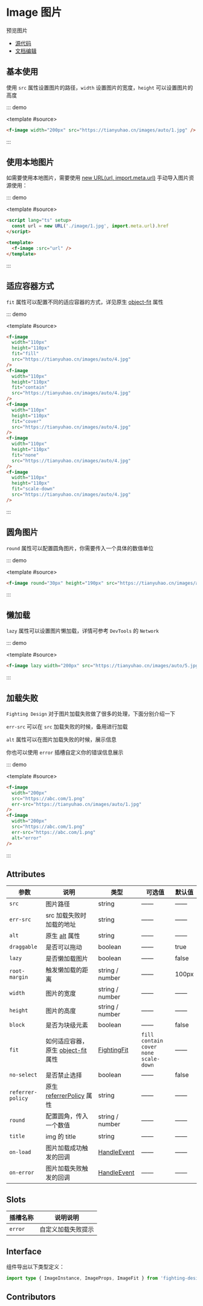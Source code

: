 # Image 图片

预览图片

- [源代码](https://github.com/FightingDesign/fighting-design/tree/master/packages/fighting-design/image)
- [文档编辑](https://github.com/FightingDesign/fighting-design/blob/master/docs/docs/components/image.md)

## 基本使用

使用 `src` 属性设置图片的路径，`width` 设置图片的宽度，`height` 可以设置图片的高度

::: demo

<template #source>
<f-image width="200px" src="https://tianyuhao.cn/images/auto/1.jpg" />
</template>

```html
<f-image width="200px" src="https://tianyuhao.cn/images/auto/1.jpg" />
```

:::

## 使用本地图片

如需要使用本地图片，需要使用 [new URL(url, import.meta.url)](https://cn.vitejs.dev/guide/assets.html#new-url-url-import-meta-url) 手动导入图片资源使用：

::: demo

<template #source>
<f-image :src="url" />
</template>

```html
<script lang="ts" setup>
  const url = new URL('./image/1.jpg', import.meta.url).href
</script>

<template>
  <f-image :src="url" />
</template>
```

:::

## 适应容器方式

`fit` 属性可以配置不同的适应容器的方式，详见原生 [object-fit](https://developer.mozilla.org/en-US/docs/Web/CSS/object-fit#try_it) 属性

::: demo

<template #source>
<demo1-vue />
</template>

```html
<f-image
  width="110px"
  height="110px"
  fit="fill"
  src="https://tianyuhao.cn/images/auto/4.jpg"
/>
<f-image
  width="110px"
  height="110px"
  fit="contain"
  src="https://tianyuhao.cn/images/auto/4.jpg"
/>
<f-image
  width="110px"
  height="110px"
  fit="cover"
  src="https://tianyuhao.cn/images/auto/4.jpg"
/>
<f-image
  width="110px"
  height="110px"
  fit="none"
  src="https://tianyuhao.cn/images/auto/4.jpg"
/>
<f-image
  width="110px"
  height="110px"
  fit="scale-down"
  src="https://tianyuhao.cn/images/auto/4.jpg"
/>
```

:::

## 圆角图片

`round` 属性可以配置圆角图片，你需要传入一个具体的数值单位

::: demo

<template #source>
<f-image round="30px" height="190px" src="https://tianyuhao.cn/images/auto/4.jpg" />
</template>

```html
<f-image round="30px" height="190px" src="https://tianyuhao.cn/images/auto/4.jpg" />
```

:::

## 懒加载

`lazy` 属性可以设置图片懒加载，详情可参考 `DevTools` 的 `Network`

::: demo

<template #source>
<f-image lazy width="200px" src="https://tianyuhao.cn/images/auto/5.jpg" />
</template>

```html
<f-image lazy width="200px" src="https://tianyuhao.cn/images/auto/5.jpg" />
```

:::

## 加载失败

`Fighting Design` 对于图片加载失败做了很多的处理，下面分别介绍一下

`err-src` 可以在 `src` 加载失败的时候，备用进行加载

`alt` 属性可以在图片加载失败的时候，展示信息

你也可以使用 `error` 插槽自定义你的错误信息展示

::: demo

<template #source>
<f-space spacing="large">
<f-image width="200px" src="https://abc.com/1.png" err-src="https://tianyuhao.cn/images/auto/1.jpg" />
<f-image width="200px" src="https://abc.com/1.png" err-src="https://abc.com/1.png" alt="error" />
</f-space>

</template>

```html
<f-image
  width="200px"
  src="https://abc.com/1.png"
  err-src="https://tianyuhao.cn/images/auto/1.jpg"
/>
<f-image
  width="200px"
  src="https://abc.com/1.png"
  err-src="https://abc.com/1.png"
  alt="error"
/>
```

:::

## Attributes

| 参数              | 说明                                                                                                         | 类型                                                             | 可选值                                             | 默认值 |
| ----------------- | ------------------------------------------------------------------------------------------------------------ | ---------------------------------------------------------------- | -------------------------------------------------- | ------ |
| `src`             | 图片路径                                                                                                     | string                                                           | ——                                                 | ——     |
| `err-src`         | src 加载失败时加载的地址                                                                                     | string                                                           | ——                                                 | ——     |
| `alt`             | 原生 [alt](https://developer.mozilla.org/zh-CN/docs/Web/HTML/Element/img#attr-alt) 属性                      | string                                                           | ——                                                 | ——     |
| `draggable`       | 是否可以拖动                                                                                                 | boolean                                                          | ——                                                 | true   |
| `lazy`            | 是否懒加载图片                                                                                               | boolean                                                          | ——                                                 | false  |
| `root-margin`     | 触发懒加载的距离                                                                                             | string / number                                                  | ——                                                 | 100px  |
| `width`           | 图片的宽度                                                                                                   | string / number                                                  | ——                                                 | ——     |
| `height`          | 图片的高度                                                                                                   | string / number                                                  | ——                                                 | ——     |
| `block`           | 是否为块级元素                                                                                               | boolean                                                          | ——                                                 | false  |
| `fit`             | 如何适应容器，原生 [object-fit](https://developer.mozilla.org/en-US/docs/Web/CSS/object-fit#try_it) 属性     | <a href="/components/interface.html#fightingfit">FightingFit</a> | `fill` `contain` `cover` `none`<br /> `scale-down` | ——     |
| `no-select`       | 是否禁止选择                                                                                                 | boolean                                                          | ——                                                 | false  |
| `referrer-policy` | 原生 [referrerPolicy](https://developer.mozilla.org/en-US/docs/Web/HTTP/Headers/Referrer-Policy#syntax) 属性 | string                                                           | ——                                                 | ——     |
| `round`           | 配置圆角，传入一个数值                                                                                       | string / number                                                  | ——                                                 | ——     |
| `title`           | img 的 title                                                                                                 | string                                                           | ——                                                 | ——     |
| `on-load`         | 图片加载成功触发的回调                                                                                       | <a href="/components/interface.html#handleevent">HandleEvent</a> | ——                                                 | ——     |
| `on-error`        | 图片加载失败触发的回调                                                                                       | <a href="/components/interface.html#handleevent">HandleEvent</a> | ——                                                 | ——     |

## Slots

| 插槽名称 | 说明说明           |
| -------- | ------------------ |
| `error`  | 自定义加载失败提示 |

## Interface

组件导出以下类型定义：

```ts
import type { ImageInstance, ImageProps, ImageFit } from 'fighting-design'
```

## Contributors

<a href="https://github.com/Tyh2001" target="_blank">
  <f-avatar round src="https://avatars.githubusercontent.com/u/73180970?v=4" />
</a>

<script setup lang="ts">
  import demo1Vue from './_demos/image/demo1.vue'
  const url = new URL('./_image/1.jpg', import.meta.url).href
</script>
